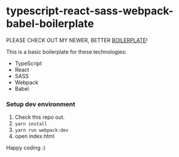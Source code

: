 # typescript-react-sass-webpack-babel-boilerplate

PLEASE CHECK OUT MY NEWER, BETTER [BOILERPLATE](https://github.com/maxbause/react-starter)!


This is a basic boilerplate for these technologies:
- TypeScript
- React
- SASS
- Webpack
- Babel

### Setup dev environment
1. Check this repo out.
2. `yarn install`
3. `yarn run webpack:dev`
4. open index.html

Happy coding :)
